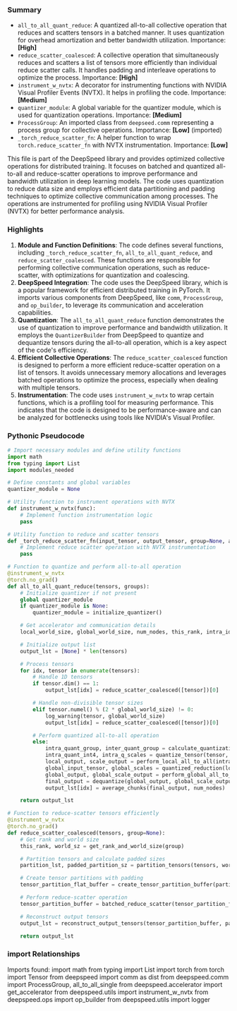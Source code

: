 

### Summary



* `all_to_all_quant_reduce`: A quantized all-to-all collective operation that reduces and scatters tensors in a batched manner. It uses quantization for overhead amortization and better bandwidth utilization. Importance: **[High]**
* `reduce_scatter_coalesced`: A collective operation that simultaneously reduces and scatters a list of tensors more efficiently than individual reduce scatter calls. It handles padding and interleave operations to optimize the process. Importance: **[High]**
* `instrument_w_nvtx`: A decorator for instrumenting functions with NVIDIA Visual Profiler Events (NVTX). It helps in profiling the code. Importance: **[Medium]**
* `quantizer_module`: A global variable for the quantizer module, which is used for quantization operations. Importance: **[Medium]**
* `ProcessGroup`: An imported class from `deepseed.comm` representing a process group for collective operations. Importance: **[Low]** (imported)
* `_torch_reduce_scatter_fn`: A helper function to wrap `torch.reduce_scatter_fn` with NVTX instrumentation. Importance: **[Low]**

This file is part of the DeepSpeed library and provides optimized collective operations for distributed training. It focuses on batched and quantized all-to-all and reduce-scatter operations to improve performance and bandwidth utilization in deep learning models. The code uses quantization to reduce data size and employs efficient data partitioning and padding techniques to optimize collective communication among processes. The operations are instrumented for profiling using NVIDIA Visual Profiler (NVTX) for better performance analysis.

### Highlights



1. **Module and Function Definitions**: The code defines several functions, including `_torch_reduce_scatter_fn`, `all_to_all_quant_reduce`, and `reduce_scatter_coalesced`. These functions are responsible for performing collective communication operations, such as reduce-scatter, with optimizations for quantization and coalescing.
2. **DeepSpeed Integration**: The code uses the DeepSpeed library, which is a popular framework for efficient distributed training in PyTorch. It imports various components from DeepSpeed, like `comm`, `ProcessGroup`, and `op_builder`, to leverage its communication and acceleration capabilities.
3. **Quantization**: The `all_to_all_quant_reduce` function demonstrates the use of quantization to improve performance and bandwidth utilization. It employs the `QuantizerBuilder` from DeepSpeed to quantize and dequantize tensors during the all-to-all operation, which is a key aspect of the code's efficiency.
4. **Efficient Collective Operations**: The `reduce_scatter_coalesced` function is designed to perform a more efficient reduce-scatter operation on a list of tensors. It avoids unnecessary memory allocations and leverages batched operations to optimize the process, especially when dealing with multiple tensors.
5. **Instrumentation**: The code uses `instrument_w_nvtx` to wrap certain functions, which is a profiling tool for measuring performance. This indicates that the code is designed to be performance-aware and can be analyzed for bottlenecks using tools like NVIDIA's Visual Profiler.

### Pythonic Pseudocode

```python
# Import necessary modules and define utility functions
import math
from typing import List
import modules_needed

# Define constants and global variables
quantizer_module = None

# Utility function to instrument operations with NVTX
def instrument_w_nvtx(func):
    # Implement function instrumentation logic
    pass

# Utility function to reduce and scatter tensors
def _torch_reduce_scatter_fn(input_tensor, output_tensor, group=None, async_op=False, prof=False):
    # Implement reduce scatter operation with NVTX instrumentation
    pass

# Function to quantize and perform all-to-all operation
@instrument_w_nvtx
@torch.no_grad()
def all_to_all_quant_reduce(tensors, groups):
    # Initialize quantizer if not present
    global quantizer_module
    if quantizer_module is None:
        quantizer_module = initialize_quantizer()

    # Get accelerator and communication details
    local_world_size, global_world_size, num_nodes, this_rank, intra_idx, inter_idx = get_communication_info()

    # Initialize output list
    output_lst = [None] * len(tensors)

    # Process tensors
    for idx, tensor in enumerate(tensors):
        # Handle 1D tensors
        if tensor.dim() == 1:
            output_lst[idx] = reduce_scatter_coalesced([tensor])[0]

        # Handle non-divisible tensor sizes
        elif tensor.numel() % (2 * global_world_size) != 0:
            log_warning(tensor, global_world_size)
            output_lst[idx] = reduce_scatter_coalesced([tensor])[0]

        # Perform quantized all-to-all operation
        else:
            intra_quant_group, inter_quant_group = calculate_quantization_groups(tensor, local_world_size)
            intra_quant_int4, intra_q_scales = quantize_tensor(tensor, intra_quant_group)
            local_output, scale_output = perform_local_all_to_all(intra_quant_int4, intra_q_scales, groups, intra_idx)
            global_input_tensor, global_scales = quantized_reduction(local_output, scale_output, intra_quant_group, inter_quant_group)
            global_output, global_scale_output = perform_global_all_to_all(global_input_tensor, global_scales, groups, inter_idx)
            final_output = dequantize(global_output, global_scale_output)
            output_lst[idx] = average_chunks(final_output, num_nodes)

    return output_lst

# Function to reduce-scatter tensors efficiently
@instrument_w_nvtx
@torch.no_grad()
def reduce_scatter_coalesced(tensors, group=None):
    # Get rank and world size
    this_rank, world_sz = get_rank_and_world_size(group)

    # Partition tensors and calculate padded sizes
    partition_lst, padded_partition_sz = partition_tensors(tensors, world_sz)

    # Create tensor partitions with padding
    tensor_partition_flat_buffer = create_tensor_partition_buffer(partition_lst, padded_partition_sz)

    # Perform reduce-scatter operation
    tensor_partition_buffer = batched_reduce_scatter(tensor_partition_flat_buffer, this_rank, world_sz, group)

    # Reconstruct output tensors
    output_lst = reconstruct_output_tensors(tensor_partition_buffer, partition_lst, padded_partition_sz)

    return output_lst
```


### import Relationships

Imports found:
import math
from typing import List
import torch
from torch import Tensor
from deepspeed import comm as dist
from deepspeed.comm import ProcessGroup, all_to_all_single
from deepspeed.accelerator import get_accelerator
from deepspeed.utils import instrument_w_nvtx
from deepspeed.ops import op_builder
from deepspeed.utils import logger
